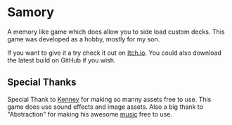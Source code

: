# Samory

A memory like game which does allow you to side load custom decks. This game was developed as a hobby, mostly for my son.

If you want to give it a try check it out on [Itch.io][itch-io]. You could also download the latest build on GitHub if you wish.

## Special Thanks

Special Thank to [Kenney][kenney] for making so manny assets free to use. This game does use sound effects and image assets.
Also a big thank to "Abstraction" for making his awesome [music][music] free to use.


[itch-io]: https://xanatos.itch.io/samory
[kenney]: https://www.kenney.nl/
[music]: https://tallbeard.itch.io/music-loop-bundle
